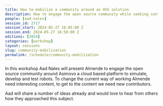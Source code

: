 ```yaml
---
title: How to mobilize a community around an OSS solution
description: How to engage the open source community while seeking contributors for innovative content.
people: [aad-nales]
session_id: 2717
session_start: 2024-05-27 16:05:00 Z
session_end: 2024-05-27 16:50:00 Z
editions: [2024]
categories: [workshop]
layout: sessions
slug: community-mobilization
permalink: /schedule/community-mobilization
---
```


In this workshop Aad Nales will present Almende to engage the open source community around Asimovo a cloud based 
platform to simulate, develop and test robots. To change the current way of working Almende need interesting content, 
to get to the content we need new contributors. 

Aad will share a number of ideas already and would love to hear from others how they approached this subject.
